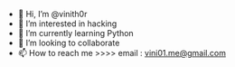 - 👋 Hi, I’m @vinith0r
- 👀 I’m interested in hacking
- 🌱 I’m currently learning Python
- 💞️ I’m looking to collaborate 
- 📫 How to reach me >>>> email : vini01.me@gmail.com
<!---
vinith0r/vinith0r is a ✨ special ✨ repository because its `README.md` (this file) appears on your GitHub profile.
You can click the Preview link to take a look at your changes.
--->
